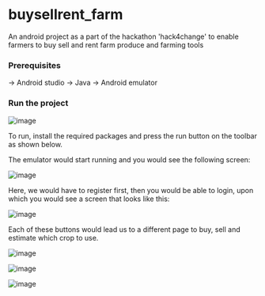 # buysellrent_farm
An android project as a part of the hackathon 'hack4change' to enable farmers to buy sell and rent farm produce and farming tools

### Prerequisites
-> Android studio
-> Java
-> Android emulator

### Run the project

![image](https://github.com/girija2020/buysellrent_farm/assets/82602432/deffa5b4-f388-4b48-b323-fbd50b905147)


To run, install the required packages and press the run button on the toolbar as shown below.

The emulator would start running and you would see the following screen:


![image](https://github.com/girija2020/buysellrent_farm/assets/82602432/7e1d9424-3c0a-4246-8d54-2eb9d5c0a80a)


Here, we would have to register first, then you would be able to login, upon which you would see a screen that looks like this:


![image](https://github.com/girija2020/buysellrent_farm/assets/82602432/fa49a4b7-ec9a-430e-8acc-2854af0a6617)


Each of these buttons would lead us to a different page to buy, sell and estimate which crop to use.


![image](https://github.com/girija2020/buysellrent_farm/assets/82602432/bd02be11-ac57-473d-8b5e-d8c6c2430b11)


![image](https://github.com/girija2020/buysellrent_farm/assets/82602432/56f562fd-2e46-4c6d-ba4b-81122d5e72c2)


![image](https://github.com/girija2020/buysellrent_farm/assets/82602432/73344d75-ee9e-41b6-9c28-c066dec06f3c)
